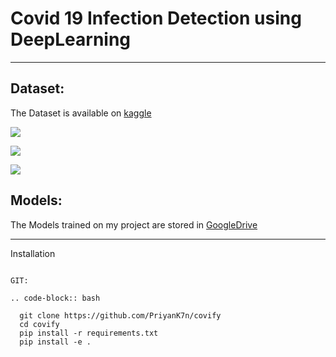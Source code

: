 # Covid 19 Infection Detection using DeepLearning
-----
## Dataset:
The Dataset is available on [kaggle](https://www.kaggle.com/plameneduardo/sarscov2-ctscan-dataset)

![](https://github.com/PriyanK7n/covify/blob/main/images/Screenshot%202021-03-03%20at%2012.50.52%20AM.png)

![](https://github.com/PriyanK7n/covify/blob/main/images/Screenshot%202021-03-03%20at%2012.43.31%20AM.png)

![](https://github.com/PriyanK7n/covify/blob/main/images/Screenshot%202021-03-03%20at%2012.43.41%20AM.png)

## Models:
The Models trained on my project are stored in [GoogleDrive](https://drive.google.com/file/d/1xSrqIVVmEqA8OMP3IfvhemIv6tHLO0mQ/view?usp=sharing)

----
Installation
~~~~~~~~~~~~

GIT:

.. code-block:: bash

  git clone https://github.com/PriyanK7n/covify
  cd covify
  pip install -r requirements.txt
  pip install -e .



